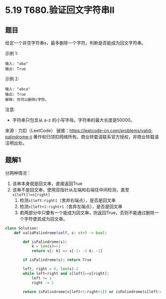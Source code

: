 # 5.19 T680.验证回文字符串Ⅱ

## 题目
给定一个非空字符串s，最多删除一个字符。判断是否能成为回文字符串。

示例 1:
```
输入: "aba"
输出: True
```
示例 2:
```
输入: "abca"
输出: True
解释: 你可以删除c字符。
```
注意:
- 字符串只包含从 a-z 的小写字母。字符串的最大长度是50000。

来源：力扣（LeetCode）
链接：https://leetcode-cn.com/problems/valid-palindrome-ii
著作权归领扣网络所有。商业转载请联系官方授权，非商业转载请注明出处。


## 题解1
分两种情况：
1. 该串本身就是回文串，直接返回True
2. 该串不是回文串，使用双指针从左端和右端往中间检测，直至`s[left]!=s[right]`
   1. 检测`s[left:right]`（舍弃右端点），是否是回文串
   2. 检测`s[left+1:right+1`（舍弃左端点），是否是回文串
   3. 若两部分中只要有一个能成为回文串，则返回True，否则不能通过删除一个字符使其成为回文串。


```python
class Solution:
    def validPalindrome(self, s: str) -> bool:

        def isPalindrome(s):
            k = len(s)>>1
            return s[: k] == s[-1: -1-k: -1]

        if isPalindrome(s): return True

        left, right = 0, len(s)-1
        while left<right and s[left]==s[right]:
            left += 1
            right -= 1
        
        return isPalindrome(s[left+1:right+1]) or isPalindrome(s[left:right])
```






